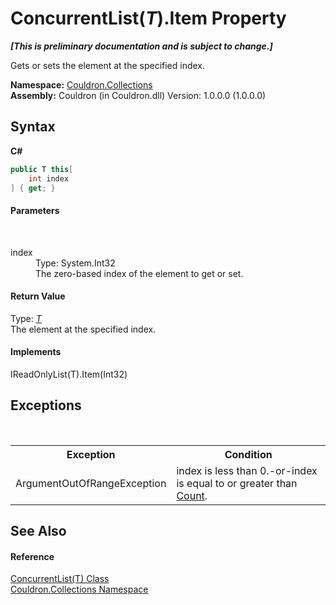 # ConcurrentList(*T*).Item Property 
 _**\[This is preliminary documentation and is subject to change.\]**_

Gets or sets the element at the specified index.

**Namespace:**&nbsp;<a href="N_Couldron_Collections">Couldron.Collections</a><br />**Assembly:**&nbsp;Couldron (in Couldron.dll) Version: 1.0.0.0 (1.0.0.0)

## Syntax

**C#**<br />
``` C#
public T this[
	int index
] { get; }
```


#### Parameters
&nbsp;<dl><dt>index</dt><dd>Type: System.Int32<br />The zero-based index of the element to get or set.</dd></dl>

#### Return Value
Type: <a href="T_Couldron_Collections_ConcurrentList_1">*T*</a><br />The element at the specified index.

#### Implements
IReadOnlyList(T).Item(Int32)<br />

## Exceptions
&nbsp;<table><tr><th>Exception</th><th>Condition</th></tr><tr><td>ArgumentOutOfRangeException</td><td>index is less than 0.-or-index is equal to or greater than <a href="P_Couldron_Collections_ConcurrentList_1_Count">Count</a>.</td></tr></table>

## See Also


#### Reference
<a href="T_Couldron_Collections_ConcurrentList_1">ConcurrentList(T) Class</a><br /><a href="N_Couldron_Collections">Couldron.Collections Namespace</a><br />